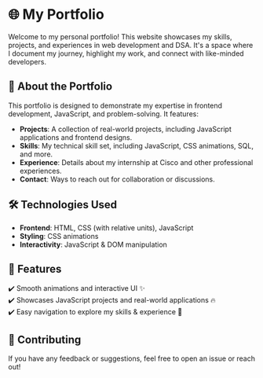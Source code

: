 # 🌐 My Portfolio

Welcome to my personal portfolio! This website showcases my skills, projects, and experiences in web development and DSA. It's a space where I document my journey, highlight my work, and connect with like-minded developers.

## 🚀 About the Portfolio

This portfolio is designed to demonstrate my expertise in frontend development, JavaScript, and problem-solving. It features:

- **Projects**: A collection of real-world projects, including JavaScript applications and frontend designs.
- **Skills**: My technical skill set, including JavaScript, CSS animations, SQL, and more.
- **Experience**: Details about my internship at Cisco and other professional experiences.
- **Contact**: Ways to reach out for collaboration or discussions.

## 🛠️ Technologies Used

- **Frontend**: HTML, CSS (with relative units), JavaScript
- **Styling**: CSS animations
- **Interactivity**: JavaScript & DOM manipulation

## 🎯 Features

✔️ Smooth animations and interactive UI ✨  
✔️ Showcases JavaScript projects and real-world applications 🔥  
✔️ Easy navigation to explore my skills & experience 🚀  

## 🤝 Contributing

If you have any feedback or suggestions, feel free to open an issue or reach out!
